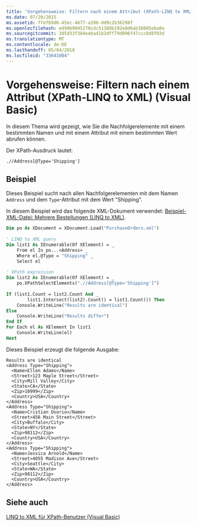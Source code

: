 ```yaml
---
title: 'Vorgehensweise: Filtern nach einem Attribut (XPath-LINQ to XML) (Visual Basic)'
ms.date: 07/20/2015
ms.assetid: ffefb9d6-45ec-4677-a396-dd9c2b36298f
ms.openlocfilehash: ed9869045270cdc51388b192e8d6ab38005eba8e
ms.sourcegitcommit: 3d5d33f384eeba41b2dff79d096f47ccc8d8f03d
ms.translationtype: MT
ms.contentlocale: de-DE
ms.lasthandoff: 05/04/2018
ms.locfileid: "33641084"
---
```

# <a name="how-to-filter-on-an-attribute-xpath-linq-to-xml-visual-basic"></a>Vorgehensweise: Filtern nach einem Attribut (XPath-LINQ to XML) (Visual Basic)
In diesem Thema wird gezeigt, wie Sie die Nachfolgerelemente mit einem bestimmten Namen und mit einem Attribut mit einem bestimmten Wert abrufen können.  
  
 Der XPath-Ausdruck lautet:  
  
 `.//Address[@Type='Shipping']`  
  
## <a name="example"></a>Beispiel  
 Dieses Beispiel sucht nach allen Nachfolgerelementen mit dem Namen `Address` und dem `Type`-Attribut mit dem Wert <legacyBold>"Shipping"</legacyBold>.  
  
 In diesem Beispiel wird das folgende XML-Dokument verwendet: [Beispiel-XML-Datei: Mehrere Bestellungen (LINQ to XML)](../../../../visual-basic/programming-guide/concepts/linq/sample-xml-file-multiple-purchase-orders-linq-to-xml.md).  
  
```vb  
Dim po As XDocument = XDocument.Load("PurchaseOrders.xml")  
  
' LINQ to XML query  
Dim list1 As IEnumerable(Of XElement) = _  
    From el In po...<Address> _  
    Where el.@Type = "Shipping" _  
    Select el  
  
' XPath expression  
Dim list2 As IEnumerable(Of XElement) = _  
    po.XPathSelectElements(".//Address[@Type='Shipping']")  
  
If (list1.Count = list2.Count And _  
        list1.Intersect(list2).Count() = list1.Count()) Then  
    Console.WriteLine("Results are identical")  
Else  
    Console.WriteLine("Results differ")  
End If  
For Each el As XElement In list1  
    Console.WriteLine(el)  
Next  
```  
  
 Dieses Beispiel erzeugt die folgende Ausgabe:  
  
```  
Results are identical  
<Address Type="Shipping">  
  <Name>Ellen Adams</Name>  
  <Street>123 Maple Street</Street>  
  <City>Mill Valley</City>  
  <State>CA</State>  
  <Zip>10999</Zip>  
  <Country>USA</Country>  
</Address>  
<Address Type="Shipping">  
  <Name>Cristian Osorio</Name>  
  <Street>456 Main Street</Street>  
  <City>Buffalo</City>  
  <State>NY</State>  
  <Zip>98112</Zip>  
  <Country>USA</Country>  
</Address>  
<Address Type="Shipping">  
  <Name>Jessica Arnold</Name>  
  <Street>4055 Madison Ave</Street>  
  <City>Seattle</City>  
  <State>WA</State>  
  <Zip>98112</Zip>  
  <Country>USA</Country>  
</Address>  
```  
  
## <a name="see-also"></a>Siehe auch  
 [LINQ to XML für XPath-Benutzer (Visual Basic)](../../../../visual-basic/programming-guide/concepts/linq/linq-to-xml-for-xpath-users.md)
